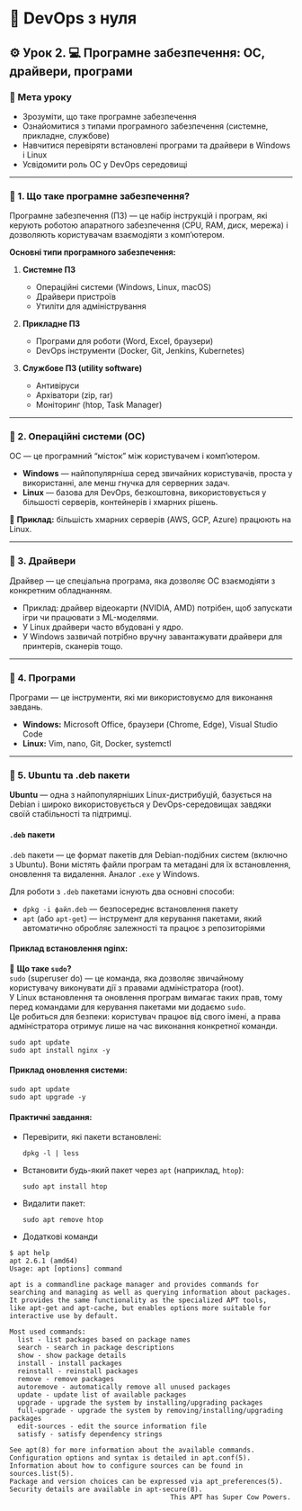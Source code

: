 # 🚀 DevOps з нуля
## ⚙️ Урок 2. 💻 Програмне забезпечення: ОС, драйвери, програми  

### 🎯 Мета уроку  
- Зрозуміти, що таке програмне забезпечення  
- Ознайомитися з типами програмного забезпечення (системне, прикладне, службове)  
- Навчитися перевіряти встановлені програми та драйвери в Windows і Linux  
- Усвідомити роль ОС у DevOps середовищі  

---

### 🔹 1. Що таке програмне забезпечення?  
Програмне забезпечення (ПЗ) — це набір інструкцій і програм, які керують роботою апаратного забезпечення (CPU, RAM, диск, мережа) і дозволяють користувачам взаємодіяти з комп’ютером.  

**Основні типи програмного забезпечення:**  
1. **Системне ПЗ**  
   - Операційні системи (Windows, Linux, macOS)  
   - Драйвери пристроїв  
   - Утиліти для адміністрування  

2. **Прикладне ПЗ**  
   - Програми для роботи (Word, Excel, браузери)  
   - DevOps інструменти (Docker, Git, Jenkins, Kubernetes)  

3. **Службове ПЗ (utility software)**  
   - Антивіруси  
   - Архіватори (zip, rar)  
   - Моніторинг (htop, Task Manager)  

---

### 🔹 2. Операційні системи (ОС)  
ОС — це програмний “місток” між користувачем і комп’ютером.  

- **Windows** — найпопулярніша серед звичайних користувачів, проста у використанні, але менш гнучка для серверних задач.  
- **Linux** — базова для DevOps, безкоштовна, використовується у більшості серверів, контейнерів і хмарних рішень.  

📌 **Приклад:** більшість хмарних серверів (AWS, GCP, Azure) працюють на Linux.  

---

### 🔹 3. Драйвери  
Драйвер — це спеціальна програма, яка дозволяє ОС взаємодіяти з конкретним обладнанням.  

- Приклад: драйвер відеокарти (NVIDIA, AMD) потрібен, щоб запускати ігри чи працювати з ML-моделями.  
- У Linux драйвери часто вбудовані у ядро.  
- У Windows зазвичай потрібно вручну завантажувати драйвери для принтерів, сканерів тощо.  

---

### 🔹 4. Програми  
Програми — це інструменти, які ми використовуємо для виконання завдань.  

- **Windows:** Microsoft Office, браузери (Chrome, Edge), Visual Studio Code  
- **Linux:** Vim, nano, Git, Docker, systemctl  

---

### 🔹 5. Ubuntu та .deb пакети  
**Ubuntu** — одна з найпопулярніших Linux-дистрибуцій, базується на Debian і широко використовується у DevOps-середовищах завдяки своїй стабільності та підтримці.  

#### `.deb` пакети  
`.deb` пакети — це формат пакетів для Debian-подібних систем (включно з Ubuntu). Вони містять файли програм та метадані для їх встановлення, оновлення та видалення. Аналог `.exe` у Windows.  

Для роботи з `.deb` пакетами існують два основні способи:  
- `dpkg -i файл.deb` — безпосереднє встановлення пакету  
- `apt` (або `apt-get`) — інструмент для керування пакетами, який автоматично обробляє залежності та працює з репозиторіями  

#### Приклад встановлення nginx:  

📌 **Що таке `sudo`?**  
`sudo` (superuser do) — це команда, яка дозволяє звичайному користувачу виконувати дії з правами адміністратора (root).  
У Linux встановлення та оновлення програм вимагає таких прав, тому перед командами для керування пакетами ми додаємо `sudo`.  
Це робиться для безпеки: користувач працює від свого імені, а права адміністратора отримує лише на час виконання конкретної команди.

```
sudo apt update
sudo apt install nginx -y
```

#### Приклад оновлення системи:  
```
sudo apt update
sudo apt upgrade -y
```

#### Практичні завдання:  
- Перевірити, які пакети встановлені:  
  ```
  dpkg -l | less
  ```  
- Встановити будь-який пакет через `apt` (наприклад, `htop`):  
  ```
  sudo apt install htop
  ```  
- Видалити пакет:  
  ```
  sudo apt remove htop
  ```

- Додаткові команди
```
$ apt help
apt 2.6.1 (amd64)
Usage: apt [options] command

apt is a commandline package manager and provides commands for
searching and managing as well as querying information about packages.
It provides the same functionality as the specialized APT tools,
like apt-get and apt-cache, but enables options more suitable for
interactive use by default.

Most used commands:
  list - list packages based on package names
  search - search in package descriptions
  show - show package details
  install - install packages
  reinstall - reinstall packages
  remove - remove packages
  autoremove - automatically remove all unused packages
  update - update list of available packages
  upgrade - upgrade the system by installing/upgrading packages
  full-upgrade - upgrade the system by removing/installing/upgrading packages
  edit-sources - edit the source information file
  satisfy - satisfy dependency strings

See apt(8) for more information about the available commands.
Configuration options and syntax is detailed in apt.conf(5).
Information about how to configure sources can be found in sources.list(5).
Package and version choices can be expressed via apt_preferences(5).
Security details are available in apt-secure(8).
                                        This APT has Super Cow Powers.
```